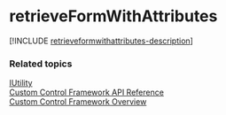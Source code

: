 # retrieveFormWithAttributes

[!INCLUDE [retrieveformwithattributes-description](includes/retrieveformwithattributes-description.md)]

### Related topics

[IUtility](../iutility.md)<br />
[Custom Control Framework API Reference](../index.md)<br />
[Custom Control Framework Overview](../../custom-control-framework-overview.md)<br />